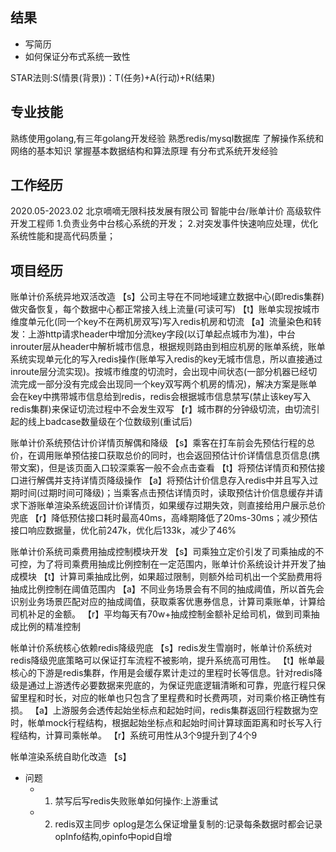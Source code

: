 ## 结果
  - 写简历
  - 如何保证分布式系统一致性


STAR法则:S(情景(背景))：T(任务)+A(行动)+R(结果)
## 专业技能
熟练使用golang,有三年golang开发经验
熟悉redis/mysql数据库
了解操作系统和网络的基本知识
掌握基本数据结构和算法原理
有分布式系统开发经验


## 工作经历
2020.05-2023.02 北京嘀嘀无限科技发展有限公司 智能中台/账单计价 高级软件开发工程师
1.负责业务中台核心系统的开发；
2.对突发事件快速响应处理，优化系统性能和提高代码质量；


## 项目经历
账单计价系统异地双活改造
【s】公司主导在不同地域建立数据中心(即redis集群)做灾备恢复，每个数据中心都正常接入线上流量(可读可写)
【t】账单实现按城市维度单元化(同一个key不在两机房双写)写入redis机房和切流
【a】流量染色和转发：上游http请求header中增加分流key字段(以订单起点城市为准)，中台inrouter层从header中解析城市信息，根据规则路由到相应机房的账单系统，账单系统实现单元化的写入redis操作(账单写入redis的key无城市信息，所以直接通过inroute层分流实现)。按城市维度的切流时，会出现中间状态(一部分机器已经切流完成一部分没有完成会出现同一个key双写两个机房的情况)，解决方案是账单会在key中携带城市信息给到redis，redis会根据城市信息禁写(禁止该key写入redis集群)来保证切流过程中不会发生双写
【r】城市群的分钟级切流，由切流引起的线上badcase数量级在个位数级别(重试后)

账单计价系统预估计价详情页解偶和降级
【s】乘客在打车前会先预估行程的总价，在调用账单预估接口获取总价的同时，也会返回预估计价详情信息页信息(携带文案)，但是该页面入口较深乘客一般不会点击查看
【t】将预估详情页和预估接口进行解偶并支持详情页降级操作
【a】将预估计价信息存入redis中并且写入过期时间(过期时间可降级)；当乘客点击预估详情页时，读取预估计价信息缓存并请求下游账单渲染系统返回计价详情页，如果缓存过期失效，则直接给用户展示总价兜底
【r】降低预估接口耗时最高40ms，高峰期降低了20ms-30ms；减少预估接口响应数据量，优化前247k，优化后133k，减少了46%

账单计价系统司乘费用抽成控制模块开发
【s】司乘独立定价引发了司乘抽成的不可控，为了将司乘费用抽成比例控制在一定范围内，账单计价系统设计并开发了抽成模块
【t】计算司乘抽成比例，如果超过限制，则额外给司机出一个奖励费用将抽成比例控制在阈值范围内
【a】不同业务场景会有不同的抽成阈值，所以首先会识别业务场景匹配对应的抽成阈值，获取乘客优惠券信息，计算司乘账单，计算给司机补足的金额。
【r】平均每天有70w+抽成控制金额补足给司机，做到司乘抽成比例的精准控制

帐单计价系统核心依赖redis降级兜底
【s】redis发生雪崩时，帐单计价系统对redis降级兜底策略可以保证打车流程不被影响，提升系统高可用性。
【t】帐单最核心的下游是redis集群，作用是会缓存累计走过的里程时长等信息。针对redis降级是通过上游透传必要数据来兜底的，为保证兜底逻辑清晰和可靠，兜底行程只保留里程和时长，对应的帐单也只包含了里程费和时长费两项，对司乘价格正确性有损。
【a】上游服务会透传起始坐标点和起始时间，redis集群返回行程数据为空时，帐单mock行程结构，根据起始坐标点和起始时间计算球面距离和时长写入行程结构，计算司乘帐单。
【r】系统可用性从3个9提升到了4个9

帐单渲染系统自助化改造
【s】

  - 问题
    - 1. 禁写后写redis失败账单如何操作:上游重试
    - 2. redis双主同步 oplog是怎么保证增量复制的:记录每条数据时都会记录opInfo结构,opinfo中opid自增

